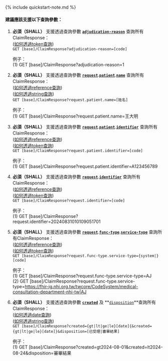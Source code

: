 {% include quickstart-note.md %}

#### 建議應該支援以下查詢參數：


1. **必須（SHALL）** 支援透過查詢參數 **[`adjudication-reason`](SearchParameter-ClaimResponse-adjudication-reason.html)** 查詢所有ClaimResponse：               
    ([如何透過token查詢](http://hl7.org/fhir/R4/search.html#token))  
    `GET [base]/ClaimResponse?adjudication-reason=[code]`  

    例子：  
      (1) GET [base]/ClaimResponse?adjudication-reason=1 

2. **必須（SHALL）** 支援透過查詢參數 **[`request`](SearchParameter-ClaimResponse-request.html)**.**[`patient`](SearchParameter-Claim-patient.html)**.**[`name`](SearchParameter-Patient-name.html)** 查詢所有ClaimResponse：               
    ([如何透過reference查詢](http://hl7.org/fhir/R4/search.html#reference))   
    ([如何透過string查詢](http://hl7.org/fhir/R4/search.html#string))      
    `GET [base]/ClaimResponse?request.patient.name=[姓名]`  

    例子：  
      (1) GET [base]/ClaimResponse?request.patient.name=王大明

3. **必須（SHALL）** 支援透過查詢參數 **[`request`](SearchParameter-ClaimResponse-request.html)**.**[`patient`](SearchParameter-Claim-patient.html)**.**[`identifier`](SearchParameter-Patient-identifier.html)** 查詢所有ClaimResponse：               
    ([如何透過reference查詢](http://hl7.org/fhir/R4/search.html#reference))   
    ([如何透過token查詢](http://hl7.org/fhir/R4/search.html#token))  
    `GET [base]/ClaimResponse?request.patient.identifier=[code]`  

    例子：  
      (1) GET [base]/ClaimResponse?request.patient.identifier=A123456789

4. **必須（SHALL）** 支援透過查詢參數 **[`request`](SearchParameter-ClaimResponse-request.html)**.**[`identifier`](SearchParameter-Claim-identifier.html)** 查詢所有ClaimResponse：               
    ([如何透過reference查詢](http://hl7.org/fhir/R4/search.html#reference))   
    ([如何透過token查詢](http://hl7.org/fhir/R4/search.html#token))  
    `GET [base]/ClaimResponse?request.identifier=[code]`  

    例子：  
      (1) GET [base]/ClaimResponse?request.identifier=20240831010109051701

5. **必須（SHALL）** 支援透過查詢參數 **[`request`](SearchParameter-ClaimResponse-request.html)**.**[`func-type`](SearchParameter-Claim-func-type.html)**.**[`service-type`](SearchParameter-Encounter-service-type.html)** 查詢所有ClaimResponse：               
    ([如何透過reference查詢](http://hl7.org/fhir/R4/search.html#reference))   
    ([如何透過token查詢](http://hl7.org/fhir/R4/search.html#token))  
    `GET [base]/ClaimResponse?request.func-type.service-type={system|}[code]`  

    例子：  
      (1) GET [base]/ClaimResponse?request.func-type.service-type=AJ  
      (2) GET [base]/ClaimResponse?request.func-type.service-type=https://fhir-ig.nhi.org.tw/twcore/CodeSystem/medical-consultation-department-nhi-tw|AJ

6. **必須（SHALL）** 支援透過查詢參數 **[`created`](SearchParameter-ClaimResponse-created.html)** 及 **[`disposition`](SearchParameter-ClaimResponse-disposition.html)**查詢所有ClaimResponse：               
    ([如何透過date查詢](https://hl7.org/fhir/R4/search.html#date))     
    ([如何透過string查詢](http://hl7.org/fhir/R4/search.html#string))      
    `GET [base]/ClaimResponse?created={gt|lt|ge|le}[date]{&created={gt|lt|ge|le}[date]}&disposition=[已受理|審畢結果]`  

    例子：  
      (1) GET [base]/ClaimResponse?created=gt2024-08-01&created=lt2024-08-24&disposition=審畢結果